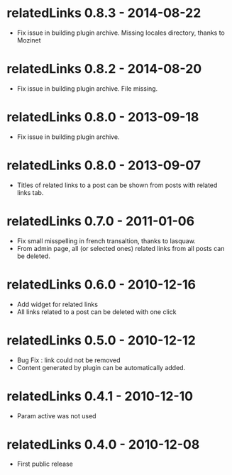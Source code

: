 relatedLinks 0.8.3 - 2014-08-22
================================
* Fix issue in building plugin archive. Missing locales directory, thanks to Mozinet

relatedLinks 0.8.2 - 2014-08-20
================================
* Fix issue in building plugin archive. File missing.

relatedLinks 0.8.0 - 2013-09-18
================================
* Fix issue in building plugin archive.

relatedLinks 0.8.0 - 2013-09-07
================================
* Titles of related links to a post can be shown from posts with related links tab.

relatedLinks 0.7.0 - 2011-01-06
================================
* Fix small misspelling in french transaltion, thanks to lasquaw.
* From admin page, all (or selected ones) related links from all posts can be deleted.

relatedLinks 0.6.0 - 2010-12-16
================================
* Add widget for related links
* All links related to a post can be deleted with one click

relatedLinks 0.5.0 - 2010-12-12
================================
* Bug Fix : link could not be removed
* Content generated by plugin can be automatically added.

relatedLinks 0.4.1 - 2010-12-10
================================
* Param active was not used

relatedLinks 0.4.0 - 2010-12-08
================================
* First public release

